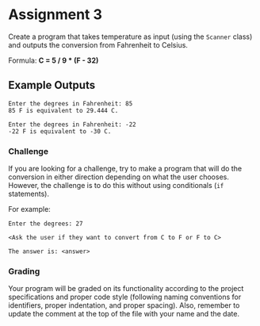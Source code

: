 # Assignment 3

Create a program that takes temperature as input (using the `Scanner` class) and outputs the conversion from Fahrenheit to Celsius.

Formula: **C = 5 / 9 * (F - 32)**

## Example Outputs

```
Enter the degrees in Fahrenheit: 85
85 F is equivalent to 29.444 C.
```

```
Enter the degrees in Fahrenheit: -22
-22 F is equivalent to -30 C.
```

### Challenge

If you are looking for a challenge, try to make a program that will do the conversion in either direction depending on what the user chooses. However, the challenge is to do this without using conditionals (`if` statements).

For example:

```
Enter the degrees: 27

<Ask the user if they want to convert from C to F or F to C>

The answer is: <answer>
```

### Grading

Your program will be graded on its functionality according to the project specifications and proper code style (following naming conventions for identifiers, proper indentation, and proper spacing). Also, remember to update the comment at the top of the file with your name and the date.

